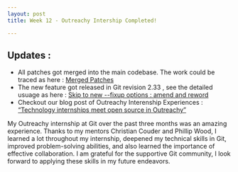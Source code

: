 ```yaml
---
layout: post
title: Week 12 - Outreachy Intership Completed!

---
```


## Updates :
- All patches got merged into the main codebase. The work could be traced as here : [Merged Patches ](https://github.com/git/git/commits?author=charvi-077)
- The new feature got released in Git revision 2.33 , see the detailed usuage as here : [Skip to new --fixup options : amend and reword](https://github.blog/2021-08-16-highlights-from-git-2-33/)
- Checkout our blog post of Outreachy Interenship Experiences : [“Technology internships meet open source in Outreachy”](https://about.gitlab.com/blog/2021/04/15/outreachy-sponsorship-winter-2020/?utm_medium=social&utm_source=twitter&utm_campaign=blog)


My Outreachy internship at Git over the past three months was an amazing experience. Thanks to my mentors Christian Couder and Phillip Wood, I learned a lot throughout my internship,  deepened my technical skills in Git, improved problem-solving abilities, and also learned the importance of effective collaboration. I am grateful for the supportive Git community, I look forward to applying these skills in my future endeavors.



